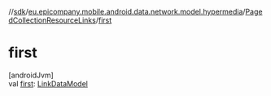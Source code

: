 //[sdk](../../../index.md)/[eu.epicompany.mobile.android.data.network.model.hypermedia](../index.md)/[PagedCollectionResourceLinks](index.md)/[first](first.md)

# first

[androidJvm]\
val [first](first.md): [LinkDataModel](../-link-data-model/index.md)
